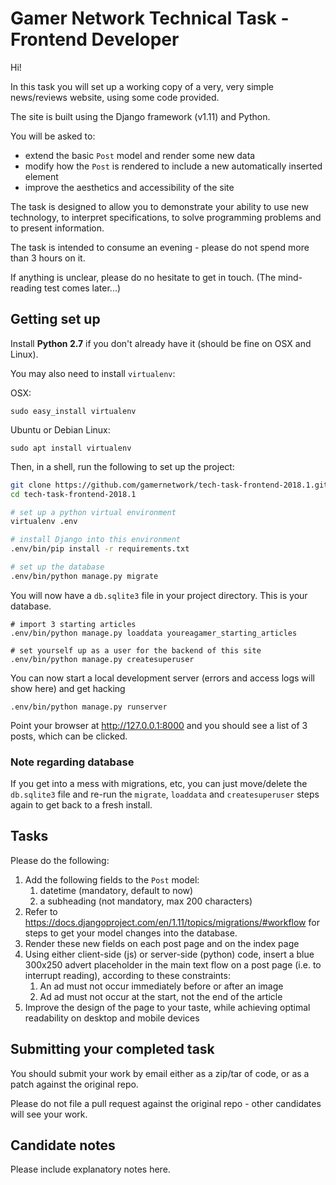 # Gamer Network Technical Task - Frontend Developer

Hi!

In this task you will set up a working copy of a very, very simple news/reviews website, using some code provided.

The site is built using the Django framework (v1.11) and Python.

You will be asked to:

  - extend the basic `Post` model and render some new data
  - modify how the `Post` is rendered to include a new automatically inserted element
  - improve the aesthetics and accessibility of the site

The task is designed to allow you to demonstrate your ability to use new technology, to interpret specifications, to solve programming problems and to present information.

The task is intended to consume an evening - please do not spend more than 3 hours on it.

If anything is unclear, please do no hesitate to get in touch. (The mind-reading test comes later...)

## Getting set up

Install **Python 2.7** if you don't already have it (should be fine on OSX and Linux).

You may also need to install `virtualenv`:

OSX:

```
sudo easy_install virtualenv
```

Ubuntu or Debian Linux:

```
sudo apt install virtualenv
```

Then, in a shell, run the following to set up the project:

```bash
git clone https://github.com/gamernetwork/tech-task-frontend-2018.1.git
cd tech-task-frontend-2018.1

# set up a python virtual environment
virtualenv .env

# install Django into this environment
.env/bin/pip install -r requirements.txt

# set up the database
.env/bin/python manage.py migrate
```

You will now have a `db.sqlite3` file in your project directory. This is your database.

```
# import 3 starting articles
.env/bin/python manage.py loaddata youreagamer_starting_articles

# set yourself up as a user for the backend of this site
.env/bin/python manage.py createsuperuser
```

You can now start a local development server (errors and access logs will show here) and get hacking

```
.env/bin/python manage.py runserver
```

Point your browser at http://127.0.0.1:8000 and you should see a list of 3 posts, which can be clicked.

### Note regarding database

If you get into a mess with migrations, etc, you can just move/delete the `db.sqlite3` file and re-run the `migrate`, `loaddata` and `createsuperuser` steps again to get back to a fresh install.

## Tasks

Please do the following:

  1. Add the following fields to the `Post` model:
     1. datetime (mandatory, default to now)
     2. a subheading (not mandatory, max 200 characters)
  2. Refer to https://docs.djangoproject.com/en/1.11/topics/migrations/#workflow for steps to get your model changes into the database.
  3. Render these new fields on each post page and on the index page
  4. Using either client-side (js) or server-side (python) code, insert a blue 300x250 advert placeholder in the main text flow on a post page (i.e. to interrupt reading), according to these constraints:
     1. An ad must not occur immediately before or after an image
     2. Ad ad must not occur at the start, not the end of the article
  5. Improve the design of the page to your taste, while achieving optimal readability on desktop and mobile devices

## Submitting your completed task

You should submit your work by email either as a zip/tar of code, or as a patch against the original repo.

Please do not file a pull request against the original repo - other candidates will see your work.

## Candidate notes

Please include explanatory notes here.
